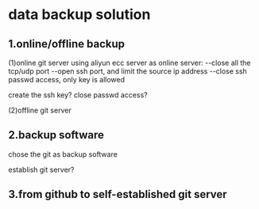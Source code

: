# data backup solution

## 1.online/offline backup
(1)online git server
using aliyun ecc server as online server:
--close all the tcp/udp port
--open ssh port, and limit the source ip address
--close ssh passwd access, only key is allowed

create the ssh key?
close passwd access?

(2)offline git server

	
## 2.backup software
chose the git as backup software

establish git server?

## 3.from github to self-established git server


